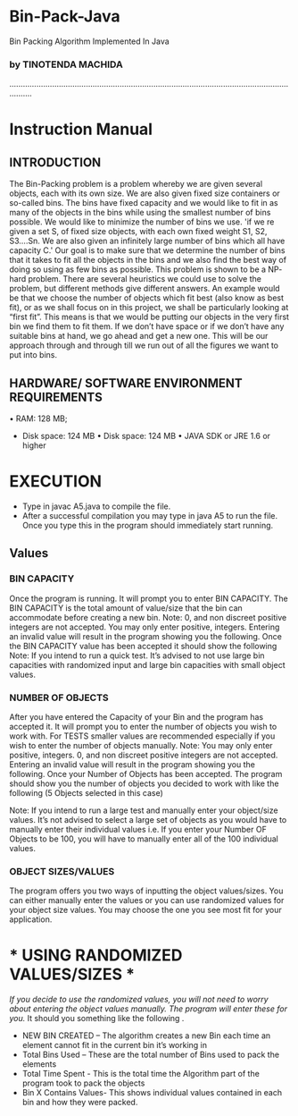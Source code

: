 # Bin-Pack-Java
Bin Packing Algorithm Implemented In Java

### by TINOTENDA MACHIDA
......................................................................................................................................
# Instruction Manual

##  INTRODUCTION 
The Bin-Packing problem is a problem whereby we are given several objects, each
with its own size. We are also given fixed size containers or so-called bins. The
bins have fixed capacity and we would like to fit in as many of the objects in the
bins while using the smallest number of bins possible. We would like to minimize
the number of bins we use.
'if we re given a set S, 
	of fixed size objects, with each own fixed weight
	S1, S2, S3….Sn. 
	We are also given an infinitely large number of bins which all have
capacity C.'
Our goal is to make sure that we determine the number of bins that it takes
to fit all the objects in the bins and we also find the best way of doing so using as
few bins as possible. This problem is shown to be a NP- hard problem.
There are several heuristics we could use to solve the problem, but different methods give different answers. An example would be that we choose the
number of objects which fit best (also know as best fit), or as we shall focus on in
this project, we shall be particularly looking at “first fit”.
This means is that we would be putting our objects in the very first bin we
find them to fit them. If we don’t have space or if we don’t have any suitable bins
at hand, we go ahead and get a new one. This will be our approach through and
through till we run out of all the figures we want to put into bins.

## HARDWARE/ SOFTWARE ENVIRONMENT REQUIREMENTS
• RAM: 128 MB;
* Disk space: 124 MB
• Disk space: 124 MB
• JAVA SDK or JRE 1.6 or higher



# EXECUTION
* Type in javac A5.java to compile
the file.
* After a successful compilation you may type in java A5 to run the file.
Once you type this in the program should immediately start running.

## Values

### BIN CAPACITY

Once the program is running. It will prompt you to enter BIN CAPACITY.
The BIN CAPACITY is the total amount of value/size that the bin can accommodate before creating a new bin.
Note: 0, and non discreet positive integers are not accepted.
You may only enter positive, integers.
Entering an invalid value will result in the program showing you the following.
Once the BIN CAPACITY value has been accepted it should show the
following
Note: If you intend to run a quick test. It’s advised to not use large bin
capacities with randomized input and large bin capacities with small
object values.

### NUMBER OF OBJECTS
After you have entered the Capacity of your Bin and the program has
accepted it. It will prompt you to enter the number of objects you wish
to work with. For TESTS smaller values are recommended especially if
you wish to enter the number of objects manually.
Note: You may only enter positive, integers.
0, and non discreet positive integers are not accepted.
Entering an invalid value will result in the program showing you the following.
Once your Number of Objects has been accepted. The program should
show you the number of objects you decided to work with like the following (5 Objects selected in this case)

Note: If you intend to run a large test and manually enter your object/size values. It’s not advised to select a large set of objects as you
would have to manually enter their individual values i.e. If you enter
your Number OF Objects to be 100, you will have to manually enter all
of the 100 individual values.

### OBJECT SIZES/VALUES
The program offers you two ways of inputting the object values/sizes.
You can either manually enter the values or you can use randomized
values for your object size values. You may choose the one you see
most fit for your application.
# * USING RANDOMIZED VALUES/SIZES * #
*If you decide to use the randomized values, you will not need to worry
about entering the object values manually. The program will enter
these for you.* It should you something like the following
.
 * NEW BIN CREATED – The algorithm creates a new Bin each time an element cannot fit in the current bin it’s working in
 * Total Bins Used – These are the total number of Bins used to pack the
elements
 * Total Time Spent - This is the total time the Algorithm part of the program took to pack the objects
* Bin X Contains Values- This shows individual values contained in each
bin and how they were packed.
